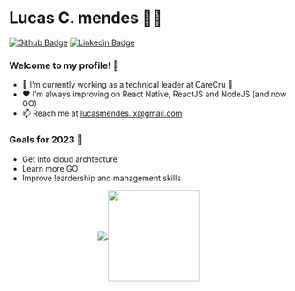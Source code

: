 # Lucas C. mendes 👨‍💻

[![Github Badge](https://img.shields.io/badge/-Github-000?style=flat-square&logo=Github&logoColor=white&link=https://github.com/LordMendes)](https://github.com/LordMendes) [![Linkedin Badge](https://img.shields.io/badge/-LinkedIn-blue?style=flat-square&logo=Linkedin&logoColor=white&link=https://www.linkedin.com/in/devmendes/)](https://www.linkedin.com/in/lucas-c-mendes/)

### Welcome to my profile! 👋

- 👤 I’m currently working as a technical leader at CareCru :rocket:
- ❤ I’m always improving on React Native, ReactJS and NodeJS (and now GO)
- 📫 Reach me at lucasmendes.lx@gmail.com

 ### Goals for 2023 :rocket:
 - Get into cloud archtecture
 - Learn more GO
 - Improve leardership and management skills

<p align="center">
  <a href="https://github.com/LordMendes">
    <img
      align="center"
      src="https://github-readme-stats.vercel.app/api/top-langs/?username=LordMendes&layout=compact&theme=synthwave"
    />
  </a>
  <a href="https://github.com/LordMendes">
    <img
      align="center"
      height="165"
      src="https://github-readme-stats.vercel.app/api?username=LordMendes&count_private=true&show_icons=true&custom_title=Github%20Status&hide=issues&theme=synthwave"
    />
  </a>

</p>



